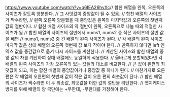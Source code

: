https://www.youtube.com/watch?v=q6IEA26hvXc
​
​
​
// 합친 배열을 왼쪽, 오른쪽의 사이즈가 같도록 양분한다.
// 그 사잇값이 중앙값이 될 수 있음.
// 합친 배열의 사이즈가 짝수라면,
// 왼쪽 오른쪽 양분했을 때 중앙값은 왼쪽의 마지막값과 오른쪽의 첫번째 값의 절반이다.
// 합친 배열 사이즈의 약 절반이 왼쪽, 오른쪽으로 나눌 때의 적절한 사이즈가 됨
// 합친 배열의 사이즈의 절반에서 nums1, nums2 중 작은 사이즈의 절반 값을 빼면
// nums1, nums2 중 긴 배열의 왼쪽 사이즈가 된다.
// 각 배열의 왼쪽 사이즈 마지막 값은 상대 배열의 오른쪽 첫번째 값 보다 작아야 한다.
// 만족하지 않다면 left 인덱스 값을 중간값으로 옮겨 다시 사이즈를 계산한다.
// 계산된 사이즈와 합친 배열의 중앙 값의 차를 계산하여 상대 배열에도 동일하게 적용한다.
// 올바르게 분할되었다면 각 배열의 왼쪽 사이즈의 가장 오른쪽의 있는 값들의 대소를 비교한다.
// 큰 값이 왼편의 최댓값이 되고, 이는 합친 배열의 중앙값이거나 중앙값 중 하나가 된다.
// 마찬가지로 오른편은 각 배열의 오른편의 첫번째 값이 작은 값이 오른 편의 최솟값이 된다.
// 합친 배열의 사이즈가 짝수라면 이 두 최솟값, 최댓값을 더한 값의 절반을 리턴한다.
// 엣지케이스 방지를 위해 배열의 양 극단에는 +무한대, -무한대를 가정해야 한다.
